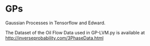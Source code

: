 # GPs
Gaussian Processes in Tensorflow and Edward.

The Dataset of the Oil Flow Data used in GP-LVM.py is available at http://inverseprobability.com/3PhaseData.html 
